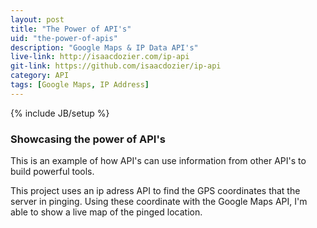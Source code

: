```yaml
---
layout: post
title: "The Power of API's"
uid: "the-power-of-apis"
description: "Google Maps & IP Data API's"
live-link: http://isaacdozier.com/ip-api
git-link: https://github.com/isaacdozier/ip-api
category: API
tags: [Google Maps, IP Address]
---
```

{% include JB/setup %}

### Showcasing the power of API's

This is an example of how API's can use information from other API's to build powerful tools.

This project uses an ip adress API to find the GPS coordinates that the server in pinging. Using these coordinate with the Google Maps API, I'm able to show a live map of the pinged location.
